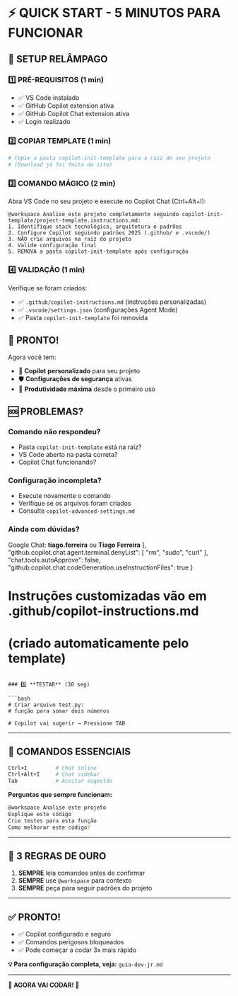 # ⚡ QUICK START - 5 MINUTOS PARA FUNCIONAR

## 🚀 **SETUP RELÂMPAGO**

### 1️⃣ **PRÉ-REQUISITOS** (1 min)

- ✅ VS Code instalado
- ✅ GitHub Copilot extension ativa
- ✅ GitHub Copilot Chat extension ativa
- ✅ Login realizado

### 2️⃣ **COPIAR TEMPLATE** (1 min)

```bash
# Copie a pasta copilot-init-template para a raiz do seu projeto
# (Download já foi feito do site)
```

### 3️⃣ **COMANDO MÁGICO** (2 min)

Abra VS Code no seu projeto e execute no Copilot Chat (Ctrl+Alt+I):

```
@workspace Analise este projeto completamente seguindo copilot-init-template/project-template.instructions.md:
1. Identifique stack tecnológico, arquitetura e padrões
2. Configure Copilot seguindo padrões 2025 (.github/ e .vscode/)
3. NÃO crie arquivos na raiz do projeto
4. Valide configuração final
5. REMOVA a pasta copilot-init-template após configuração
```

### 4️⃣ **VALIDAÇÃO** (1 min)

Verifique se foram criados:

- ✅ `.github/copilot-instructions.md` (instruções personalizadas)
- ✅ `.vscode/settings.json` (configurações Agent Mode)
- ✅ Pasta `copilot-init-template` foi removida

## 🎯 **PRONTO!**

Agora você tem:

- 🤖 **Copilot personalizado** para seu projeto
- 🛡️ **Configurações de segurança** ativas
- 🚀 **Produtividade máxima** desde o primeiro uso

## 🆘 **PROBLEMAS?**

### Comando não respondeu?

- Pasta `copilot-init-template` está na raiz?
- VS Code aberto na pasta correta?
- Copilot Chat funcionando?

### Configuração incompleta?

- Execute novamente o comando
- Verifique se os arquivos foram criados
- Consulte `copilot-advanced-settings.md`

### Ainda com dúvidas?

Google Chat: **tiago.ferreira** ou **Tiago Ferreira**
],
"github.copilot.chat.agent.terminal.denyList": [
"rm", "sudo", "curl"
],
"chat.tools.autoApprove": false,
"github.copilot.chat.codeGeneration.useInstructionFiles": true
}

# Instruções customizadas vão em .github/copilot-instructions.md

# (criado automaticamente pelo template)

````

### 5️⃣ **TESTAR** (30 seg)

```bash
# Criar arquivo test.py:
# função para somar dois números

# Copilot vai sugerir → Pressione TAB
````

---

## 💬 **COMANDOS ESSENCIAIS**

```bash
Ctrl+I         # Chat inline
Ctrl+Alt+I     # Chat sidebar
Tab            # Aceitar sugestão
```

**Perguntas que sempre funcionam:**

```bash
@workspace Analise este projeto
Explique este código
Crie testes para esta função
Como melhorar este código?
```

---

## 🚨 **3 REGRAS DE OURO**

1. **SEMPRE** leia comandos antes de confirmar
2. **SEMPRE** use `@workspace` para contexto
3. **SEMPRE** peça para seguir padrões do projeto

---

## ✅ **PRONTO!**

- ✅ Copilot configurado e seguro
- ✅ Comandos perigosos bloqueados
- ✅ Pode começar a codar 3x mais rápido

**💡 Para configuração completa, veja:** `guia-dev-jr.md`

---

**🎯 AGORA VAI CODAR! 🚀**
